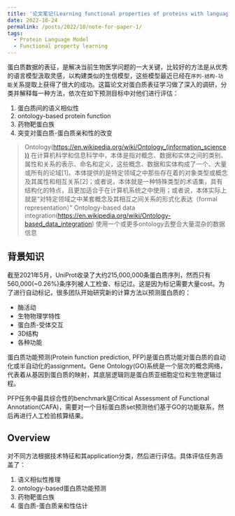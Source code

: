 ```yaml
---
title: '论文笔记(Learning functional properties of proteins with language models)'
date: 2022-10-24
permalink: /posts/2022/10/note-for-paper-1/
tags:
  - Protein Language Model
  - Functional property learning
---
```


蛋白质数据的表征，是解决当前生物医学问题的一大关键，比较好的方法是从优秀的语言模型汲取灵感，以构建类似的生信模型，这些模型最近已经在`序列-结构-功能`关系提取上获得了很大的成功。这篇论文对蛋白质表征学习做了深入的调研，分类并解释每一种方法，依次在如下预测目标中对他们进行评估：

1. 蛋白质间的语义相似性
1. ontology-based protein function
1. 药物靶蛋白族
1. 突变对蛋白质-蛋白质亲和性的改变

> Ontology(https://en.wikipedia.org/wiki/Ontology_(information_science))
> 在计算机科学和信息科学中，本体是指对概念、数据和实体之间的类别、属性和关系的表示、命名和定义，这些概念、数据和实体构成了一个、大量或所有的论域[1]。本体提供的是特定领域之中那些存在着的对象类型或概念及其属性和相互关系[2]；或者说，本体就是一种特殊类型的术语集，具有结构化的特点，且更加适合于在计算机系统之中使用；或者说，本体实际上就是“对特定领域之中某套概念及其相互之间关系的形式化表达（formal representation）”
> Ontology-based data integration(https://en.wikipedia.org/wiki/Ontology-based_data_integration)
> 使用一个或更多ontology去整合大量混杂的数据信息

## 背景知识

截至2021年5月，UniProt收录了大约215,000,000条蛋白质序列，然而只有560,000(~0.26%)条序列被人工检查、标记过。这是因为标记需要大量cost。为了进行自动标记，很多团队开始研究新的计算方法以预测蛋白质的：

+ 酶活动
+ 生物物理学特性
+ 蛋白质-受体交互
+ 3D结构
+ 各种功能

蛋白质功能预测(Protein function prediction, PFP)是蛋白质功能对蛋白质的自动化或半自动化的assignment。Gene Ontology(GO)系统是一个层次的概念网络，代表着从基因到蛋白质的映射，其底层逻辑则是蛋白质亚细胞定位和生物逻辑过程。

PFP任务中最具综合性的benchmark是Critical Assessment of Functional Annotation(CAFA)，需要对一个目标蛋白质set预测他们基于GO的功能联系，然后再进行人工检验核算结果。

## Overview

对不同方法根据技术特征和其application分类，然后进行评估。具体评估任务涵盖了：

1. 语义相似性推理
2. ontology-based蛋白质功能预测
3. 药物靶蛋白族
4. 蛋白质-蛋白质亲和性估计


